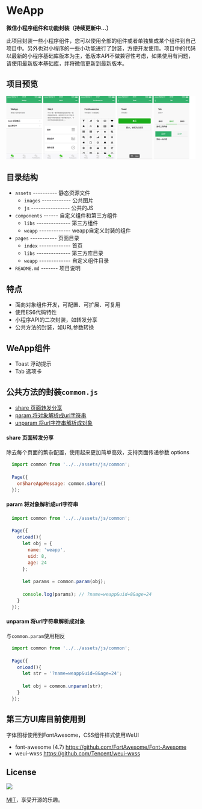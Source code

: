 # WeApp
**微信小程序组件和功能封装（持续更新中...）**

此项目封装一些小程序组件，您可以使用全部的组件或者单独集成某个组件到自己项目中。另外也对小程序的一些小功能进行了封装，方便开发使用。项目中的代码以最新的小程序基础库版本为主，低版本API不做兼容性考虑，如果使用有问题，请使用最新版本基础库，并将微信更新到最新版本。


## 项目预览
![WeApp组件](./assets/images/desc/components.png)


## 目录结构
* `assets` ---------- 静态资源文件
  * `images` ------------ 公共图片
  * `js` ---------------- 公共的JS
* `components` ------ 自定义组件和第三方组件
  * `libs` -------------- 第三方组件
  * `weapp` ------------- weapp自定义封装的组件
* `pages` ----------- 页面目录
  * `index` ------------- 首页
  * `libs` -------------- 第三方库目录
  * `weapp` ------------- 自定义组件目录
* `README.md` ------- 项目说明


## 特点
* 面向对象组件开发，可配置、可扩展、可复用
* 使用ES6代码特性
* 小程序API的二次封装，如转发分享
* 公共方法的封装，如URL参数转换


## WeApp组件
* Toast 浮动提示
* Tab 选项卡


## 公共方法的封装`common.js`
* [share 页面转发分享](#share-页面转发分享) 
* [param 将对象解析成url字符串](#param-将对象解析成url字符串) 
* [unparam 将url字符串解析成对象](#unparam-将url字符串解析成对象) 


#### share 页面转发分享
除去每个页面的繁杂配置，使用起来更加简单高效，支持页面传递参数 options
```javascript
  import common from '../../assets/js/common';

  Page({
    onShareAppMessage: common.share()
  });
```


#### param 将对象解析成url字符串
```javascript
  import common from '../../assets/js/common';

  Page({
    onLoad(){
      let obj = {
        name: 'weapp',
        uid: 8,
        age: 24
      };

      let params = common.param(obj);

      console.log(params); // ?name=weapp&uid=8&age=24
    }
  });
```


#### unparam 将url字符串解析成对象
与`common.param`使用相反
```javascript
  import common from '../../assets/js/common';

  Page({
    onLoad(){
      let str = '?name=weapp&uid=8&age=24';

      let obj = common.unparam(str);
    }
  });
```


## 第三方UI库目前使用到
字体图标使用到FontAwesome，CSS组件样式使用WeUI

* font-awesome (4.7) <https://github.com/FortAwesome/Font-Awesome>
* weui-wxss <https://github.com/Tencent/weui-wxss>


## License
[![](https://badges.frapsoft.com/os/mit/mit.png?v=103)](https://opensource.org/licenses/mit-license.php) 

[MIT](https://opensource.org/licenses/MIT)，享受开源的乐趣。